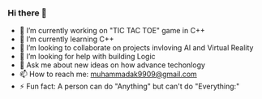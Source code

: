 ### Hi there 👋

- 🔭 I’m currently working on "TIC TAC TOE" game in C++
- 🌱 I’m currently learning C++
- 👯 I’m looking to collaborate on projects invloving AI and Virtual Reality
- 🤔 I’m looking for help with building Logic
- 💬 Ask me about new ideas on how advance techonlogy 
- 📫 How to reach me: muhammadak9909@gmail.com
- ⚡ Fun fact: A person can do "Anything" but can't do "Everything:"

